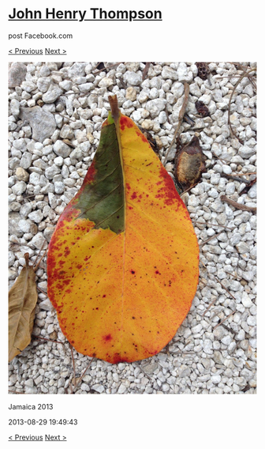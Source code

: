# [John Henry Thompson](../README.md)
post Facebook.com

[< Previous](2013-08-29-7.md) [Next >](2013-08-29-9.md)

[![](../media/2013-08-29/Jamaica-2019.jpg)](../README.md)

Jamaica 2013

2013-08-29 19:49:43

[< Previous](2013-08-29-7.md) [Next >](2013-08-29-9.md)